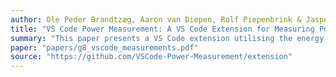 ```yaml
---
author: Ole Peder Brandtzæg, Aaron van Diepen, Rolf Piepenbrink & Jasper Teunissen
title: "VS Code Power Measurement: A VS Code Extension for Measuring Power Consumption"
summary: "This paper presents a VS Code extension utilising the energy consumption metrology agent Scaphandre in order to bring power measurements into the IDE."
paper: "papers/g8_vscode_measurements.pdf"
source: "https://github.com/VSCode-Power-Measurement/extension"
---
```

